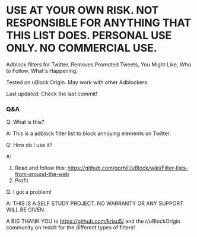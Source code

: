 # USE AT YOUR OWN RISK. NOT RESPONSIBLE FOR ANYTHING THAT THIS LIST DOES. PERSONAL USE ONLY. NO COMMERCIAL USE. 
Adblock filters for Twitter. Removes Promoted Tweets, You Might Like, Who to Follow, What's Happening.

Tested on uBlock Origin. May work with other Adblockers.

Last updated: Check the last commit!

### Q&A

Q: What is this?

A: This is a adblock filter list to block annoying elements on Twitter.

Q: How do I use it?

A: 
1. Read and follow this: https://github.com/gorhill/uBlock/wiki/Filter-lists-from-around-the-web
2. Profit

Q: I got a problem!

A: THIS IS A SELF STUDY PROJECT. NO WARRANTY OR ANY SUPPORT WILL BE GIVEN. 


A BIG THANK YOU to https://github.com/krisu5/ and the r/uBlockOrigin community on reddit for the different types of filters! 
